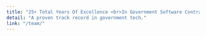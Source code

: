 ```yaml
---
title: "25+ Total Years Of Excellence <br>In Government Software Contracting"
detail: "A proven track record in government tech."
link: "/team/"
---
```

